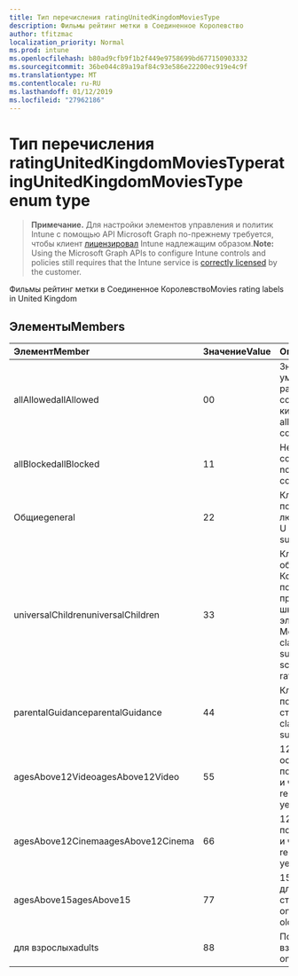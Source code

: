 ```yaml
---
title: Тип перечисления ratingUnitedKingdomMoviesType
description: Фильмы рейтинг метки в Соединенное Королевство
author: tfitzmac
localization_priority: Normal
ms.prod: intune
ms.openlocfilehash: b80ad9cfb9f1b2f449e9758699bd677150903332
ms.sourcegitcommit: 36be044c89a19af84c93e586e22200ec919e4c9f
ms.translationtype: MT
ms.contentlocale: ru-RU
ms.lasthandoff: 01/12/2019
ms.locfileid: "27962186"
---
```

# <a name="ratingunitedkingdommoviestype-enum-type"></a><span data-ttu-id="69f98-103">Тип перечисления ratingUnitedKingdomMoviesType</span><span class="sxs-lookup"><span data-stu-id="69f98-103">ratingUnitedKingdomMoviesType enum type</span></span>

> <span data-ttu-id="69f98-104">**Примечание.** Для настройки элементов управления и политик Intune с помощью API Microsoft Graph по-прежнему требуется, чтобы клиент [лицензировал](https://go.microsoft.com/fwlink/?linkid=839381) Intune надлежащим образом.</span><span class="sxs-lookup"><span data-stu-id="69f98-104">**Note:** Using the Microsoft Graph APIs to configure Intune controls and policies still requires that the Intune service is [correctly licensed](https://go.microsoft.com/fwlink/?linkid=839381) by the customer.</span></span>

<span data-ttu-id="69f98-105">Фильмы рейтинг метки в Соединенное Королевство</span><span class="sxs-lookup"><span data-stu-id="69f98-105">Movies rating labels in United Kingdom</span></span>
## <a name="members"></a><span data-ttu-id="69f98-106">Элементы</span><span class="sxs-lookup"><span data-stu-id="69f98-106">Members</span></span>
|<span data-ttu-id="69f98-107">Элемент</span><span class="sxs-lookup"><span data-stu-id="69f98-107">Member</span></span>|<span data-ttu-id="69f98-108">Значение</span><span class="sxs-lookup"><span data-stu-id="69f98-108">Value</span></span>|<span data-ttu-id="69f98-109">Описание</span><span class="sxs-lookup"><span data-stu-id="69f98-109">Description</span></span>|
|:---|:---|:---|
|<span data-ttu-id="69f98-110">allAllowed</span><span class="sxs-lookup"><span data-stu-id="69f98-110">allAllowed</span></span>|<span data-ttu-id="69f98-111">0</span><span class="sxs-lookup"><span data-stu-id="69f98-111">0</span></span>|<span data-ttu-id="69f98-112">Значение по умолчанию, разрешать все содержимое кино</span><span class="sxs-lookup"><span data-stu-id="69f98-112">Default value, allow all movies content</span></span>|
|<span data-ttu-id="69f98-113">allBlocked</span><span class="sxs-lookup"><span data-stu-id="69f98-113">allBlocked</span></span>|<span data-ttu-id="69f98-114">1</span><span class="sxs-lookup"><span data-stu-id="69f98-114">1</span></span>|<span data-ttu-id="69f98-115">Не разрешать любое содержимое кино</span><span class="sxs-lookup"><span data-stu-id="69f98-115">Do not allow any movies content</span></span>|
|<span data-ttu-id="69f98-116">Общие</span><span class="sxs-lookup"><span data-stu-id="69f98-116">general</span></span>|<span data-ttu-id="69f98-117">2</span><span class="sxs-lookup"><span data-stu-id="69f98-117">2</span></span>|<span data-ttu-id="69f98-118">Классификация U подходящее для любого возраста</span><span class="sxs-lookup"><span data-stu-id="69f98-118">The U classification is suitable for all ages</span></span>|
|<span data-ttu-id="69f98-119">universalChildren</span><span class="sxs-lookup"><span data-stu-id="69f98-119">universalChildren</span></span>|<span data-ttu-id="69f98-120">3</span><span class="sxs-lookup"><span data-stu-id="69f98-120">3</span></span>|<span data-ttu-id="69f98-121">Классификация объединенных Коммуникаций подходит для предварительно школы дочерние элементы, старый Метка оценки</span><span class="sxs-lookup"><span data-stu-id="69f98-121">The UC classification is suitable for pre-school children, an old rating label</span></span>|
|<span data-ttu-id="69f98-122">parentalGuidance</span><span class="sxs-lookup"><span data-stu-id="69f98-122">parentalGuidance</span></span>|<span data-ttu-id="69f98-123">4</span><span class="sxs-lookup"><span data-stu-id="69f98-123">4</span></span>|<span data-ttu-id="69f98-124">Классификация стр подходит для старшего</span><span class="sxs-lookup"><span data-stu-id="69f98-124">The PG classification is suitable for mature</span></span>|
|<span data-ttu-id="69f98-125">agesAbove12Video</span><span class="sxs-lookup"><span data-stu-id="69f98-125">agesAbove12Video</span></span>|<span data-ttu-id="69f98-126">5</span><span class="sxs-lookup"><span data-stu-id="69f98-126">5</span></span>|<span data-ttu-id="69f98-127">12 видео освобождение подходящего 12 лет и через</span><span class="sxs-lookup"><span data-stu-id="69f98-127">12, video release suitable for 12 years and over</span></span>|
|<span data-ttu-id="69f98-128">agesAbove12Cinema</span><span class="sxs-lookup"><span data-stu-id="69f98-128">agesAbove12Cinema</span></span>|<span data-ttu-id="69f98-129">6</span><span class="sxs-lookup"><span data-stu-id="69f98-129">6</span></span>|<span data-ttu-id="69f98-130">12 a, кино выпуске подходящего 12 лет и через</span><span class="sxs-lookup"><span data-stu-id="69f98-130">12A, cinema release suitable for 12 years and over</span></span>|
|<span data-ttu-id="69f98-131">agesAbove15</span><span class="sxs-lookup"><span data-stu-id="69f98-131">agesAbove15</span></span>|<span data-ttu-id="69f98-132">7</span><span class="sxs-lookup"><span data-stu-id="69f98-132">7</span></span>|<span data-ttu-id="69f98-133">15, подходит только для 15 лет и старше</span><span class="sxs-lookup"><span data-stu-id="69f98-133">15, suitable only for 15 years and older</span></span>|
|<span data-ttu-id="69f98-134">для взрослых</span><span class="sxs-lookup"><span data-stu-id="69f98-134">adults</span></span>|<span data-ttu-id="69f98-135">8</span><span class="sxs-lookup"><span data-stu-id="69f98-135">8</span></span>|<span data-ttu-id="69f98-136">Подходит только для взрослых</span><span class="sxs-lookup"><span data-stu-id="69f98-136">Suitable only for adults</span></span>|



